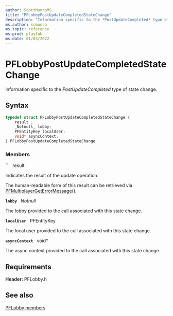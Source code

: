 ```yaml
---
author: ScottMunroMS
title: "PFLobbyPostUpdateCompletedStateChange"
description: "Information specific to the *PostUpdateCompleted* type of state change."
ms.author: scmunro
ms.topic: reference
ms.prod: playfab
ms.date: 01/03/2022
---
```


# PFLobbyPostUpdateCompletedStateChange  

Information specific to the *PostUpdateCompleted* type of state change.  

## Syntax  
  
```cpp
typedef struct PFLobbyPostUpdateCompletedStateChange {  
    result ;  
    _Notnull_ lobby;  
    PFEntityKey localUser;  
    void* asyncContext;  
} PFLobbyPostUpdateCompletedStateChange  
```
  
### Members  
  
**``** &nbsp; result  
  
Indicates the result of the update operation.
  
The human-readable form of this result can be retrieved via [PFMultiplayerGetErrorMessage()](../../pfmultiplayer/functions/pfmultiplayergeterrormessage.md).
  
**`lobby`** &nbsp; _Notnull_  
  
The lobby provided to the call associated with this state change.
  
**`localUser`** &nbsp; PFEntityKey  
  
The local user provided to the call associated with this state change.
  
**`asyncContext`** &nbsp; void*  
  
The async context provided to the call associated with this state change.
  
  
## Requirements  
  
**Header:** PFLobby.h
  
## See also  
[PFLobby members](../pflobby_members.md)  

  
  
